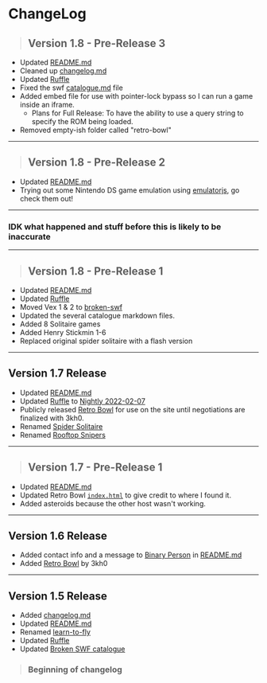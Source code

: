 # ChangeLog

> ## Version 1.8 - Pre-Release 3
- Updated [README.md](/README.md)
- Cleaned up [changelog.md](/changelog.md)
- Updated [Ruffle](/ruffle/)
- Fixed the swf [catalogue.md](/swf/catalogue.md) file
- Added embed file for use with pointer-lock bypass so I can run a game inside an iframe.
    - Plans for Full Release: To have the ability to use a query string to specify the ROM being loaded.
- Removed empty-ish folder called "retro-bowl"

---

> ## Version 1.8 - Pre-Release 2
- Updated [README.md](/README.md)
- Trying out some Nintendo DS game emulation using [emulatorjs](https://github.com/ethanaobrien/emulatorjs), go check them out! 

---

### IDK what happened and stuff before this is likely to be inaccurate

---

> ## Version 1.8 - Pre-Release 1 
- Updated [README.md](/README.md)
- Updated [Ruffle](/ruffle/)
- Moved Vex 1 & 2 to [broken-swf](/broken-swf/)
- Updated the several catalogue markdown files.
- Added 8 Solitaire games
- Added Henry Stickmin 1-6
- Replaced original spider solitaire with a flash version

---

## Version 1.7 Release

- Updated [README.md](/README.md)
- Updated [Ruffle](/ruffle/) to [Nightly 2022-02-07](https://github.com/ruffle-rs/ruffle/releases/tag/nightly-2022-02-07)
- Publicly released [Retro Bowl](/retro-bowl/) for use on the site until negotiations are finalized with 3kh0.
- Renamed [Spider Solitaire](/spider-solitaire-[unused]/)
- Renamed [Rooftop Snipers](rooftop-snipers)

---

> ## Version 1.7 - Pre-Release 1

- Updated [README.md](/README.md)
- Updated Retro Bowl [`index.html`](/retrobowl/index.html) to give credit to where I found it.
- Added asteroids because the other host wasn't working.

---

## Version 1.6 Release

- Added contact info and a message to [Binary Person](https://github.com/binary-person) in [README.md](/README.md)
- Added [Retro Bowl](/retro-bowl/) by 3kh0

---

## Version 1.5 Release

- Added [changelog.md](/changelog.md)
- Updated [README.md](/README.md)
- Renamed [learn-to-fly](/swf/learn-to-fly.swf)
- Updated [Ruffle](/ruffle/)
- Updated [Broken SWF catalogue](/broken-swf/catalogue.md)

> ### Beginning of changelog
